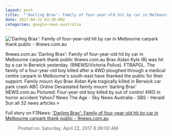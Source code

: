 ```yaml
---
layout: post
title:  "'Darling Brax': Family of four-year-old hit by car in Melbourne carpark thank public - 9news.com.au"
date: 2017-04-22 03:39:00Z
categories: google-news-australia
---
```


!['Darling Brax': Family of four-year-old hit by car in Melbourne carpark thank public - 9news.com.au](http://prod.static9.net.au/_/media/2017/04/22/13/53/braxhero.ashx)

9news.com.au 'Darling Brax': Family of four-year-old hit by car in Melbourne carpark thank public 9news.com.au Brax Aidan Kyle (R) was hit by a car in Berwick yesterday. (9NEWS/Victoria Police). FTBAPGL. The family of a four-year-old boy killed after a 4WD ploughed through a medical centre carpark in Melbourne's south-east have thanked the public for their support. Family mourn 4yo Brax Aidan Kyle tragically killed in Berwick car park crash ABC Online Devastated family mourn 'darling Brax' NEWS.com.au Pictured: Four-year-old boy killed by out of control 4WD in horror accident Yahoo7 News The Age - Sky News Australia - SBS - Herald Sun all 32 news articles »


Full story on F3News: ['Darling Brax': Family of four-year-old hit by car in Melbourne carpark thank public - 9news.com.au](http://www.f3nws.com/n/qJm4BC)

> Posted on: Saturday, April 22, 2017 8:39:00 AM
